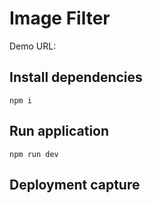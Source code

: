 # Image Filter

Demo URL: 

## Install dependencies

```shell  
npm i
```

## Run application

```shell  
npm run dev
```

## Deployment capture
